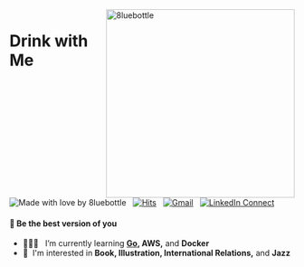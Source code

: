 <img width="333" alt="8luebottle" align="right" src="https://user-images.githubusercontent.com/48475824/87215634-674d5c80-c373-11ea-841f-23a8596db286.gif">

# Drink with Me

  ![Made with love by 8luebottle](https://img.shields.io/badge/Made%20with%20%E2%9D%A4%EF%B8%8Fby-%208luebottle%20-blue) &nbsp;
  [![Hits](https://hits.seeyoufarm.com/api/count/incr/badge.svg?url=https%3A%2F%2Fgithub.com%2F8luebottle%2F8luebottle)](https://hits.seeyoufarm.com)  &nbsp;
  [![Gmail](https://img.shields.io/badge/%20-Send%20Mail-black?color=14171A&labelColor=ef5350&logo=gmail&logoColor=ffffff)](mailto:itbiz.irs@gmail.com?subject=From%20GitHub&body=Hi,%208luebottle.%20Found%20you%20from%20GitHub.) &nbsp;
   [![LinkedIn Connect](https://img.shields.io/badge/%20-LinkedIn-black?color=0E76A8&labelColor=FFFFFF&logo=linkedin&logoColor=0E76A8)](https://www.linkedin.com/in/irentre/) 
  

#### 📣 Be the best version of you

* 👩🏻‍💻  &nbsp; I’m currently learning **[Go](https://github.com/8luebottle/8luebottle/wiki/Go), AWS,** and **Docker**
* 💜&nbsp; I'm interested in **Book, Illustration, International Relations,** and  **Jazz**
